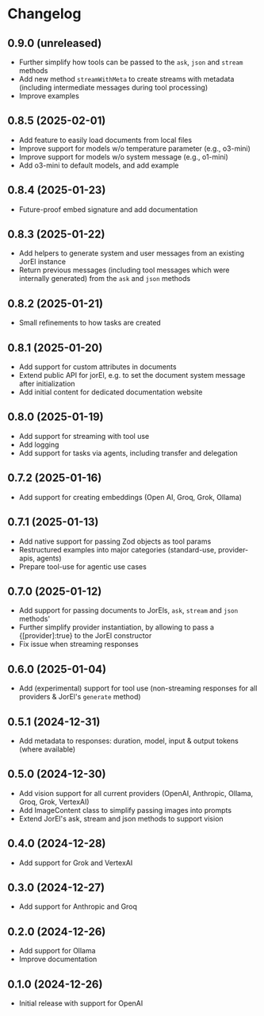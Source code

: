 # Changelog

## 0.9.0 (unreleased)

- Further simplify how tools can be passed to the `ask`, `json` and `stream` methods
- Add new method `streamWithMeta` to create streams with metadata (including intermediate messages during tool processing)
- Improve examples

## 0.8.5 (2025-02-01)

- Add feature to easily load documents from local files
- Improve support for models w/o temperature parameter (e.g., o3-mini)
- Improve support for models w/o system message (e.g., o1-mini)
- Add o3-mini to default models, and add example

## 0.8.4 (2025-01-23)

- Future-proof embed signature and add documentation

## 0.8.3 (2025-01-22)

- Add helpers to generate system and user messages from an existing JorEl instance
- Return previous messages (including tool messages which were internally generated) from the `ask` and `json` methods

## 0.8.2 (2025-01-21)

- Small refinements to how tasks are created

## 0.8.1 (2025-01-20)

- Add support for custom attributes in documents
- Extend public API for jorEl, e.g. to set the document system message after initialization
- Add initial content for dedicated documentation website

## 0.8.0 (2025-01-19)

- Add support for streaming with tool use
- Add logging
- Add support for tasks via agents, including transfer and delegation

## 0.7.2 (2025-01-16)

- Add support for creating embeddings (Open AI, Groq, Grok, Ollama)

## 0.7.1 (2025-01-13)

- Add native support for passing Zod objects as tool params
- Restructured examples into major categories (standard-use, provider-apis, agents)
- Prepare tool-use for agentic use cases

## 0.7.0 (2025-01-12)

- Add support for passing documents to JorEls, `ask`, `stream` and `json` methods'
- Further simplify provider instantiation, by allowing to pass a {[provider]:true} to the JorEl constructor
- Fix issue when streaming responses

## 0.6.0 (2025-01-04)

- Add (experimental) support for tool use (non-streaming responses for all providers & JorEl's `generate` method)

## 0.5.1 (2024-12-31)

- Add metadata to responses: duration, model, input & output tokens (where available)

## 0.5.0 (2024-12-30)

- Add vision support for all current providers (OpenAI, Anthropic, Ollama, Groq, Grok, VertexAI)
- Add ImageContent class to simplify passing images into prompts
- Extend JorEl's ask, stream and json methods to support vision

## 0.4.0 (2024-12-28)

- Add support for Grok and VertexAI

## 0.3.0 (2024-12-27)

- Add support for Anthropic and Groq

## 0.2.0 (2024-12-26)

- Add support for Ollama
- Improve documentation

## 0.1.0 (2024-12-26)

- Initial release with support for OpenAI


